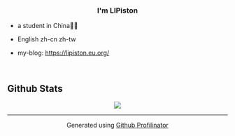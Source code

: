 
### <div align="center">I'm LIPiston</div>  
  

- a student in China🦴🦴  
  

- English zh-cn zh-tw  
  
- my-blog: https://lipiston.eu.org/

<br/>  

## Github Stats  
<div align="center"><img src="https://github-readme-stats.vercel.app/api?username=LIPIston&show_icons=true&count_private=true&hide_border=true" align="center" /></div>  

----
<div align="center">Generated using <a href="https://profilinator.rishav.dev/" target="_blank">Github Profilinator</a></div>
